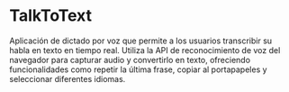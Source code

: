 # TalkToText
Aplicación de dictado por voz que permite a los usuarios transcribir su habla en texto en tiempo real. Utiliza la API de reconocimiento de voz del navegador para capturar audio y convertirlo en texto, ofreciendo funcionalidades como repetir la última frase, copiar al portapapeles y seleccionar diferentes idiomas.
